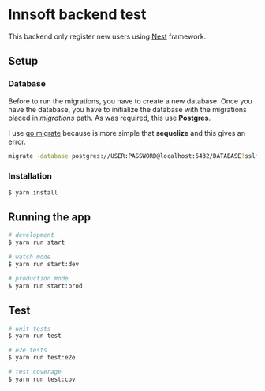 # Innsoft backend test
This backend only register new users using [Nest](https://github.com/nestjs/nest) framework.

## Setup

### Database
Before to run the migrations, you have to create a new database. Once you have the database, you have to initialize the database with the migrations placed in *migrations* path. As was required, this use **Postgres**.

I use [go migrate](https://github.com/golang-migrate/migrate) because is more simple that **sequelize** and this gives an error.

```sh
migrate -database postgres://USER:PASSWORD@localhost:5432/DATABASE?sslmode=disable -path migrations up
```

### Installation

```bash
$ yarn install
```

## Running the app

```bash
# development
$ yarn run start

# watch mode
$ yarn run start:dev

# production mode
$ yarn run start:prod
```

## Test

```bash
# unit tests
$ yarn run test

# e2e tests
$ yarn run test:e2e

# test coverage
$ yarn run test:cov
```
